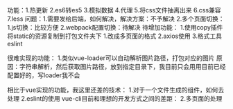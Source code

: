功能：1.热更新
      2.es6转es5
      3.模拟数据
      4.代理
      5.将css文件抽离出来
      6.css兼容
      7.less
问题：1.需要发给后端，如何解决，解决方案：不予解决
      2.多个页面切换：
        1.js切换：比较方便
        2.webpack配置切换：待解决
待增加功能：
        1.使用copy插件将static的资源复制到打包文件夹下
        1.改成多页面的格式
        2.axios使用
        3.格式工具eslint

很难实现的功能：
        1.类似vue-loader可以自动解析图片路径，打包对应的图片
            原因：字符串解析，然后获取图片路径，放到指定目录下，我目前只会用用目前已经配置好的，写loader我不会

相比于vue实现的功能，我这里还差的技术：
        1.对于一个文件生成的组件，如何去处理
        2.eslint的使用
vue-cli目前和理想的开发方式之间的差距：
        2.多页面的处理